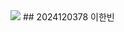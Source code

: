 <img src="https://capsule-render.vercel.app/api?type=soft&color=#B897FF&height=300&section=header&text=CAU%20IOT&fontSize=90" />
## 2024120378 이한빈
